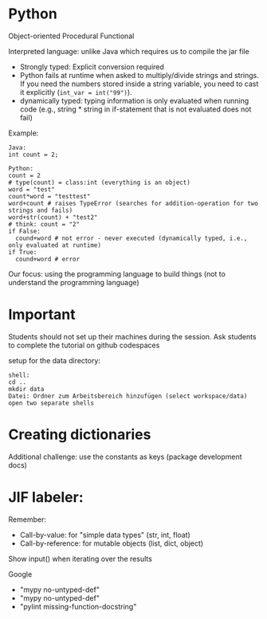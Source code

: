 


# Python

Object-oriented
Procedural
Functional

Interpreted language: unlike Java which requires us to compile the jar file 


- Strongly typed: Explicit conversion required
- Python fails at runtime when asked to multiply/divide strings and strings. If you need the numbers stored inside a string variable, you need to cast it explicitly (`int_var = int("99")`).
- dynamically typed: typing information is only evaluated when running code (e.g., string * string in if-statement that is not evaluated does not fail)

Example:

```
Java: 
int count = 2;

Python:
count = 2
# type(count) = class:int (everything is an object)
word = "test"
count*word = "testtest"
word+count # raises TypeError (searches for addition-operation for two strings and fails)
word+str(count) + "test2"
# think: count = "2"
if False:
  cound+word # not error - never executed (dynamically typed, i.e., only evaluated at runtime)
if True:
  cound+word # error
```

<!-- https://www.futurelearn.com/info/courses/python-in-hpc/0/steps/65121#:~:text=Python%20is%20both%20a%20strongly,is%20determined%20only%20during%20runtime. -->


Our focus: using the programming language to build things (not to understand the programming language)

# Important

Students should not set up their machines during the session.
Ask students to complete the tutorial on github codespaces

setup for the data directory:
```
shell:
cd ..
mkdir data
Datei: Ordner zum Arbeitsbereich hinzufügen (select workspace/data)
open two separate shells
```

# Creating dictionaries

Additional challenge: use the constants as keys (package development docs)

# JIF labeler:

Remember:

- Call-by-value: for "simple data types" (str, int, float)
- Call-by-reference: for mutable objects (list, dict, object)

Show input() when iterating over the results

Google
- "mypy no-untyped-def"
- "mypy no-untyped-def"
- "pylint missing-function-docstring"
